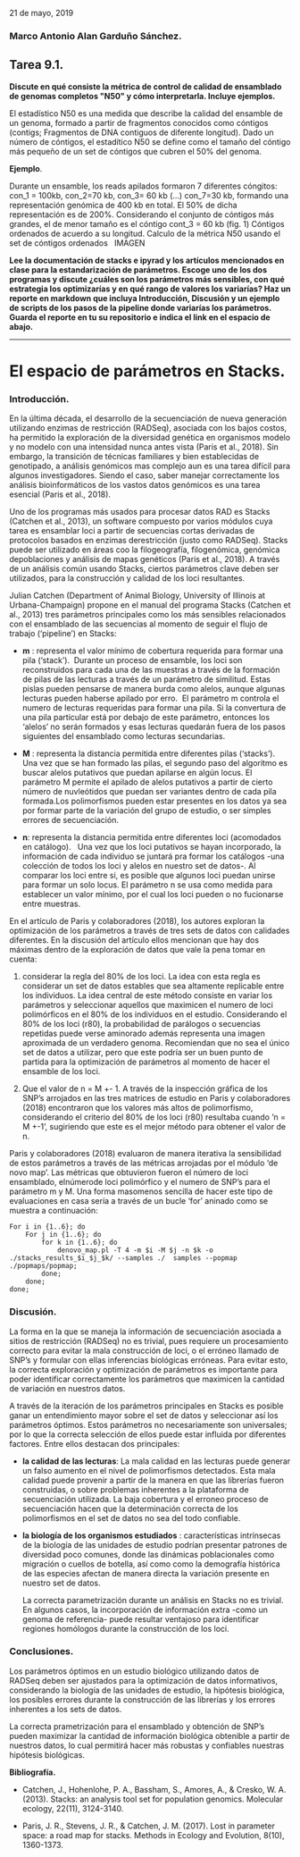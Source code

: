 21 de mayo, 2019

### Marco Antonio Alan Garduño Sánchez.
## Tarea 9.1. 


**Discute en qué consiste la métrica de control de calidad de ensamblado de genomas completos "N50" y cómo interpretarla. Incluye ejemplos.**

  El estadístico N50 es una medida que describe la calidad del ensamble de un genoma, formado a partir de fragmentos conocidos como cóntigos (contigs; Fragmentos de DNA contiguos de diferente longitud). Dado un número de cóntigos, el estadítico N50 se define como el tamaño del cóntigo más pequeño de un set de cóntigos que cubren el 50% del genoma.  

**Ejemplo**.

  Durante un ensamble, los reads apilados formaron 7 diferentes cóngitos: con_1 = 100kb, con_2=70 kb, con_3= 60 kb (…) con_7=30 kb, formando una representación genómica de 400 kb en total.  El 50% de dicha representación es de 200%. Considerando el conjunto de cóntigos más grandes, el de menor tamaño es el cóntigo cont_3 = 60 kb (fig. 1)
Cóntigos ordenados de acuerdo a su longitud.
Calculo de la métrica N50 usando el set de cóntigos ordenados   IMAGEN


**Lee la documentación de stacks e ipyrad y los artículos mencionados en clase para la estandarización de parámetros. Escoge uno de los dos programas y discute ¿cuáles son los parámetros más sensibles, con qué estrategia los optimizarías y en qué rango de valores los variarías? Haz un reporte en markdown que incluya Introducción, Discusión y un ejemplo de scripts de los pasos de la pipeline donde variarías los parámetros. Guarda el reporte en tu su repositorio e indica el link en el espacio de abajo.**

---

# El espacio de parámetros en Stacks.
### Introducción.

  En la última década, el desarrollo de la secuenciación de nueva generación utilizando enzimas de restricción (RADSeq), asociada con los bajos costos,  ha permitido la exploración de la diversidad genética en organismos modelo y no modelo con una intensidad nunca antes vista (Paris et al., 2018). Sin embargo, la transición de técnicas  familiares y bien establecidas de genotipado, a análisis genómicos mas complejo aun es una tarea difícil para algunos investigadores. Siendo el caso, saber manejar correctamente los análisis bioinformáticos de los vastos datos genómicos es una tarea esencial (Paris et al., 2018).

  Uno de los programas más usados para procesar datos RAD es Stacks (Catchen et al., 2013), un software compuesto por varios módulos cuya tarea es ensamblar loci a partir de secuencias cortas derivadas de protocolos basados en enzimas derestricción (justo como RADSeq). Stacks puede ser utilizado en áreas coo la filogeografía, filogenómica, genómica depoblaciones y análisis de mapas genéticos (Paris et al., 2018).  A través de un análisis común usando Stacks, ciertos parámetros clave deben ser utilizados, para la construcción y calidad de los loci resultantes.

  Julian Catchen (Department of Animal Biology, University of Illinois at Urbana-Champaign) propone en el manual del programa Stacks  (Catchen et al., 2013) tres parámetros principales como los más sensibles relacionados con el ensamblado de las secuencias al momento de seguir el flujo de trabajo (‘pipeline’) en Stacks:



* **m** : representa el valor mínimo de cobertura requerida para formar una pila (‘stack’).  Durante un proceso de ensamble, los loci son reconstruidos para cada una de las muestras a través de la formación de pilas de las lecturas a través de un parámetro de similitud. Estas pislas pueden pensarse de manera burda como alelos, aunque algunas lecturas pueden haberse apilado por erro.  El parámetro m controla el numero de lecturas requeridas para formar una pila. Si la convertura de una pila particular está por debajo de este parámetro, entonces los ‘alelos’ no serán formados y esas lecturas quedarán fuera de los pasos siguientes del ensamblado como lecturas secundarias.

* **M** : representa la distancia permitida entre diferentes pilas (‘stacks’).   Una vez que se han formado las pilas, el segundo paso del algoritmo es buscar alelos putativos que puedan apilarse en algún locus. El parámetro M permite el apilado de alelos putativos a partir de cierto número de nuvleótidos que puedan ser variantes dentro de cada pila formada.Los polimorfismos pueden estar presentes en los datos ya sea por formar parte de la variación del grupo de estudio, o ser simples errores de secuenciación.  
* **n**: representa la distancia permitida  entre diferentes loci (acomodados en catálogo).    Una vez que los loci putativos se hayan incorporado, la información de cada individuo se juntará pra formar los catálogos -una colección de todos los loci y alelos en nuestro set de datos-. Al comparar los loci entre si, es posible que algunos loci puedan unirse para formar un solo locus. El parámetro n se usa como medida para establecer un valor mínimo, por el cual los loci pueden o no fucionarse entre muestras.  

En el artículo de Paris y colaboradores (2018), los autores exploran la optimización de los parámetros a través de tres sets de datos con calidades diferentes.  En la discusión del artículo ellos mencionan que hay dos máximas dentro de la exploración de datos que vale la pena tomar en cuenta:

1. considerar la regla del 80% de los loci.  La idea con esta regla es considerar un set de datos estables que sea altamente replicable entre los individuos. La idea central de este método consiste en variar los parámetros y seleccionar aquellos que maximicen el numero de loci polimórficos en el 80% de los individuos en el estudio. Considerando el 80% de los loci (r80), la probabilidad de parálogos o secuencias repetidas puede verse aminorado además representa una imagen aproximada de un verdadero genoma.  Recomiendan que no sea el único set de datos a utilizar, pero que este podría ser un buen punto de partida para la optimización de parámetros al momento de hacer el ensamble de los loci. 

2. Que el valor de n = M +- 1. A través de la inspección gráfica de los SNP’s arrojados en las tres matrices de estudio en Paris y colaboradores (2018) encontraron que los valores más altos de polimorfismo, considerando el criterio del 80% de los loci (r80) resultaba cuando ’n = M +-1’, sugiriendo que este es el mejor método para obtener el valor de n.


Paris y colaboradores (2018) evaluaron de manera iterativa la sensibilidad de estos parámetros a través de las métricas arrojadas por el módulo ‘de novo map’. Las métricas que obtuvieron fueron el número de loci ensamblado, elnúmerode loci polimórfico y el numero de SNP’s para el parámetro m y M.  Una forma masomenos sencilla de hacer este tipo de evaluaciones en casa sería a través de un bucle ‘for’ aninado como se muestra a continuación:


	For i in {1..6}; do
		For j in {1..6}; do
			for k in {1..6}; do
				denovo_map.pl -T 4 -m $i -M $j -n $k -o ./stacks_results_$i_$j_$k/ --samples ./	 samples --popmap ./popmaps/popmap;
			done;
		done;
	done;

### Discusión.

  La forma en la que se maneja la información de secuenciación asociada a sitios de restricción (RADSeq) no es trivial, pues requiere un procesamiento correcto para evitar la mala construcción de loci, o el erróneo llamado de SNP’s y formular con ellas inferencias biológicas erróneas. Para evitar esto, la correcta exploración y optimización de parámetros es importante para poder identificar correctamente los parámetros que maximicen la cantidad de variación en nuestros datos. 

  A través de la iteración de los parámetros principales en Stacks es posible ganar un entendimiento mayor sobre el set de datos y seleccionar así los parámetros óptimos. Estos parámetros no necesariamente son universales; por lo que la correcta selección de ellos puede estar influida por diferentes factores. Entre ellos destacan dos principales: 

* **la calidad de las lecturas**: La mala calidad en las lecturas puede generar un falso aumento en el nivel de polimorfismos detectados. Esta mala calidad puede provenir a partir de la manera en que las librerías fueron construidas, o sobre problemas inherentes a la plataforma de secuenciación utilizada. La baja cobertura y el erroneo proceso de secuenciación hacen que la determinación correcta de los polimorfismos en el set de datos no sea del todo confiable.

* **la biología de los organismos estudiados** : características intrínsecas de la biología de las unidades de estudio podrían presentar patrones de diversidad poco comunes, donde las dinámicas poblacionales como migración o cuellos de botella, así como como la demografía histórica de las especies afectan de manera directa la variación presente en nuestro set de datos.
  
  La correcta parametrización durante un análisis en Stacks no es trivial. En algunos casos, la incorporación de información extra -como un genoma de referencia- puede resultar ventajoso para identificar regiones homólogos durante la construcción de los loci.

  
### Conclusiones.

  Los parámetros óptimos en un estudio biológico utilizando datos de RADSeq deben ser ajustados para la optimización de datos informativos, considerando la biología de las unidades de estudio, la hipótesis biológica, los posibles errores durante la construcción de las librerías y los errores inherentes a los sets de datos. 

  La correcta prametrización para el ensamblado y obtención de SNP’s  pueden maximizar la cantidad de información biológica obtenible a partir de nuestros datos, lo cual permitirá hacer más robustas y confiables nuestras hipótesis biológicas.



**Bibliografía.**

* Catchen, J., Hohenlohe, P. A., Bassham, S., Amores, A., & Cresko, W. A. (2013). Stacks: an analysis tool set for population genomics. Molecular ecology, 22(11), 3124-3140.

* Paris, J. R., Stevens, J. R., & Catchen, J. M. (2017). Lost in parameter space: a road map for stacks. Methods in Ecology and Evolution, 8(10), 1360-1373.
